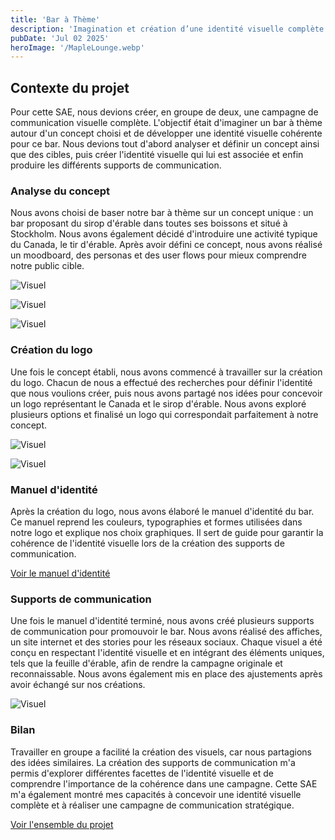 ```yaml
---
title: 'Bar à Thème'
description: 'Imagination et création d’une identité visuelle complète pour un bar à thème'
pubDate: 'Jul 02 2025'
heroImage: '/MapleLounge.webp'
---
```


## Contexte du projet

Pour cette SAE, nous devions créer, en groupe de deux, une campagne de communication visuelle complète. L'objectif était d'imaginer un bar à thème autour d'un concept choisi et de développer une identité visuelle cohérente pour ce bar. Nous devions tout d'abord analyser et définir un concept ainsi que des cibles, puis créer l'identité visuelle qui lui est associée et enfin produire les différents supports de communication.



### Analyse du concept

Nous avons choisi de baser notre bar à thème sur un concept unique : un bar proposant du sirop d'érable dans toutes ses boissons et situé à Stockholm. Nous avons également décidé d'introduire une activité typique du Canada, le tir d'érable. Après avoir défini ce concept, nous avons réalisé un moodboard, des personas et des user flows pour mieux comprendre notre public cible.

<div class=" flex flex-col md:flex-row gap-5 mt-5 mb-10">

![Visuel](/blog/lounge/mapple1.png)

![Visuel](/blog/lounge/mapple2.png)

![Visuel](/blog/lounge/mapple3.png)
</div>

### Création du logo

Une fois le concept établi, nous avons commencé à travailler sur la création du logo. Chacun de nous a effectué des recherches pour définir l'identité que nous voulions créer, puis nous avons partagé nos idées pour concevoir un logo représentant le Canada et le sirop d'érable. Nous avons exploré plusieurs options et finalisé un logo qui correspondait parfaitement à notre concept.

<div class=" flex flex-col md:flex-row gap-5 mt-5 mb-10">

![Visuel](/blog/lounge/mapple4.png)

![Visuel](/blog/lounge/mapple5.png)
</div>

### Manuel d'identité

Après la création du logo, nous avons élaboré le manuel d'identité du bar. Ce manuel reprend les couleurs, typographies et formes utilisées dans notre logo et explique nos choix graphiques. Il sert de guide pour garantir la cohérence de l'identité visuelle lors de la création des supports de communication.


<div class="mt-5 mb-16">
<a class="bg-black border-2 border-black text-white mt-10 px-5 py-3 hover:bg-slate-100 hover:text-black hover:border-2" 
  href="/blog/lounge/manuel-identite.pdf" target="_blank">Voir le manuel d'identité</a>
</div>

### Supports de communication

Une fois le manuel d'identité terminé, nous avons créé plusieurs supports de communication pour promouvoir le bar. Nous avons réalisé des affiches, un site internet et des stories pour les réseaux sociaux. Chaque visuel a été conçu en respectant l'identité visuelle et en intégrant des éléments uniques, tels que la feuille d'érable, afin de rendre la campagne originale et reconnaissable. Nous avons également mis en place des ajustements après avoir échangé sur nos créations.

<div class=" flex flex-col md:flex-row gap-5 mt-5 mb-10">

![Visuel](/blog/lounge/support-com.png)
</div>

### Bilan

Travailler en groupe a facilité la création des visuels, car nous partagions des idées similaires. La création des supports de communication m'a permis d'explorer différentes facettes de l'identité visuelle et de comprendre l'importance de la cohérence dans une campagne. Cette SAE m'a également montré mes capacités à concevoir une identité visuelle complète et à réaliser une campagne de communication stratégique.

<div class="mt-5 mb-16">
<a class="bg-black border-2 border-black text-white mt-10 px-5 py-3 hover:bg-slate-100 hover:text-black hover:border-2"
    href="https://www.figma.com/design/etHlo7d7lDdxsnUcCCMld5/Alletto_Hautin_MapleLounge_SAE4.01-(Copy)?node-id=0-1&p=f&t=S06dy1E0f6MG9Qob-0" target="_blank">Voir l'ensemble du projet</a>
</div>
